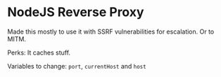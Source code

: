# NodeJS Reverse Proxy

Made this mostly to use it with SSRF vulnerabilities for escalation. Or to MITM.

Perks: It caches stuff.

Variables to change: `port`, `currentHost` and `host`
